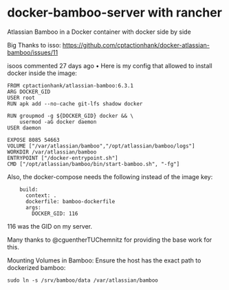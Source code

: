 # docker-bamboo-server with rancher
Atlassian Bamboo in a Docker container with docker side by side

Big Thanks to isso: https://github.com/cptactionhank/docker-atlassian-bamboo/issues/11

isoos commented 27 days ago • 
Here is my config that allowed to install docker inside the image:

```
FROM cptactionhank/atlassian-bamboo:6.3.1
ARG DOCKER_GID
USER root
RUN apk add --no-cache git-lfs shadow docker

RUN groupmod -g ${DOCKER_GID} docker && \
    usermod -aG docker daemon
USER daemon

EXPOSE 8085 54663
VOLUME ["/var/atlassian/bamboo","/opt/atlassian/bamboo/logs"]
WORKDIR /var/atlassian/bamboo
ENTRYPOINT ["/docker-entrypoint.sh"]
CMD ["/opt/atlassian/bamboo/bin/start-bamboo.sh", "-fg"]
```

Also, the docker-compose needs the following instead of the image key:

```
    build:
      context: .
      dockerfile: bamboo-dockerfile
      args:
        DOCKER_GID: 116
```

116 was the GID on my server.

Many thanks to @cguentherTUChemnitz for providing the base work for this.


Mounting Volumes in Bamboo: Ensure the host has the exact path to dockerized bamboo:
```
sudo ln -s /srv/bamboo/data /var/atlassian/bamboo 
```



